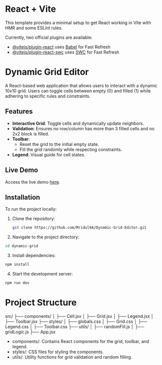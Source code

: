 # React + Vite

This template provides a minimal setup to get React working in Vite with HMR and some ESLint rules.

Currently, two official plugins are available:

- [@vitejs/plugin-react](https://github.com/vitejs/vite-plugin-react/blob/main/packages/plugin-react/README.md) uses [Babel](https://babeljs.io/) for Fast Refresh
- [@vitejs/plugin-react-swc](https://github.com/vitejs/vite-plugin-react-swc) uses [SWC](https://swc.rs/) for Fast Refresh


# Dynamic Grid Editor

A React-based web application that allows users to interact with a dynamic 10x10 grid. Users can toggle cells between empty (0) and filled (1) while adhering to specific rules and constraints.

## Features

- **Interactive Grid**: Toggle cells and dynamically update neighbors.
- **Validation**: Ensures no row/column has more than 3 filled cells and no 2x2 block is filled.
- **Toolbar**:
  - Reset the grid to the initial empty state.
  - Fill the grid randomly while respecting constraints.
- **Legend**: Visual guide for cell states.

## Live Demo

Access the live demo [here](https://dynamic-grid-editor-alpha.vercel.app/).

## Installation

To run the project locally:

1. Clone the repository:
   ```bash
   git clone https://github.com/Mridul9A/Dynamic-Grid-Editor.git
   ```

2. Navigate to the project directory:
``` bash
cd dynamic-grid
```

3. Install dependencies:
``` bash
npm install
```

4. Start the development server:
``` bash
npm run dev
```

# Project Structure
src/
├── components/
│   ├── Cell.jsx
│   ├── Grid.jsx
│   ├── Legend.jsx
│   ├── Toolbar.jsx
├── styles/
│   ├── globals.css
│   ├── Grid.css
│   ├── Legend.css
│   ├── Toolbar.css
├── utils/
│   ├── randomFill.js
│   ├── gridLogic.js
├── App.jsx


* components/: Contains React components for the grid, toolbar, and legend.
* styles/: CSS files for styling the components.
* utils/: Utility functions for grid validation and random filling.

